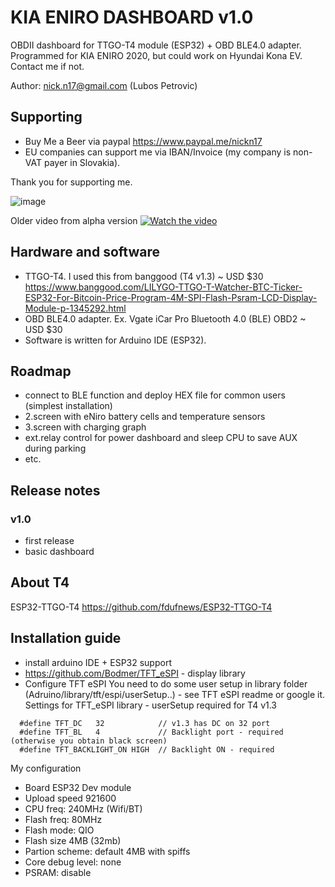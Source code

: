 # KIA ENIRO DASHBOARD v1.0

OBDII dashboard for TTGO-T4 module (ESP32) + OBD BLE4.0 adapter. Programmed for KIA ENIRO 2020, but could work on Hyundai Kona EV. Contact me if not. 

Author: nick.n17@gmail.com (Lubos Petrovic)

## Supporting 

- Buy Me a Beer via paypal https://www.paypal.me/nickn17
- EU companies can support me via IBAN/Invoice (my company is non-VAT payer in Slovakia).

Thank you for supporting me.

![image](https://github.com/nickn17/enirodashboard/blob/master/screenshots/v1.jpg)

Older video from alpha version 
[![Watch the video](https://github.com/nickn17/enirodashboard/blob/master/screenshots/v0.9.jpg)](https://www.youtube.com/watch?v=q0yqRzKuuWI)


## Hardware and software
- TTGO-T4. I used this from banggood (T4 v1.3) ~ USD $30 https://www.banggood.com/LILYGO-TTGO-T-Watcher-BTC-Ticker-ESP32-For-Bitcoin-Price-Program-4M-SPI-Flash-Psram-LCD-Display-Module-p-1345292.html
- OBD BLE4.0 adapter. Ex. Vgate iCar Pro Bluetooth 4.0 (BLE) OBD2 ~ USD $30
- Software is written for Arduino IDE (ESP32).

## Roadmap
- connect to BLE function and deploy HEX file for common users (simplest installation)
- 2.screen with eNiro battery cells and temperature sensors
- 3.screen with charging graph
- ext.relay control for power dashboard and sleep CPU to save AUX during parking
- etc. 

## Release notes
    
### v1.0
- first release
- basic dashboard

## About T4
ESP32-TTGO-T4
https://github.com/fdufnews/ESP32-TTGO-T4

## Installation guide
- install arduino IDE + ESP32 support
- https://github.com/Bodmer/TFT_eSPI  - display library
- Configure TFT eSPI
  You need to do some user setup in library folder (Adruino/library/tft/espi/userSetup..) - see TFT eSPI readme or google it. Settings for TFT_eSPI library - userSetup required for T4 v1.3
```  
  #define TFT_DC   32            // v1.3 has DC on 32 port
  #define TFT_BL   4             // Backlight port - required (otherwise you obtain black screen)
  #define TFT_BACKLIGHT_ON HIGH  // Backlight ON - required
```

My configuration
- Board ESP32 Dev module
- Upload speed 921600
- CPU freq: 240MHz (Wifi/BT)
- Flash freq: 80MHz
- Flash mode: QIO
- Flash size 4MB (32mb)
- Partion scheme: default 4MB with spiffs
- Core debug level: none
- PSRAM: disable



